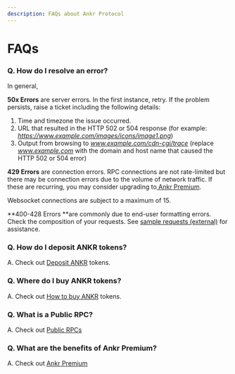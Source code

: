 ```yaml
---
description: FAQs about Ankr Protocol
---
```


# FAQs

### Q. How do I resolve an error?

In general,

**50x Errors** are server errors. In the first instance, retry. If the problem persists, raise a ticket including the following details:

1. Time and timezone the issue occurred.
2. URL that resulted in the HTTP 502 or 504 response (for example: _https://www.example.com/images/icons/image1.png_)
3. Output from browsing to _www.example.com/cdn-cgi/trace_ (replace _www.example.com_ with the domain and host name that caused the HTTP 502 or 504 error)

**429 Errors** are connection errors. RPC connections are not rate-limited but there may be connection errors due to the volume of network traffic. If these are recurring, you may consider upgrading to[ Ankr Premium](about-ankr-protocol/02-premium-features.md).&#x20;

Websocket connections are subject to a maximum of 15.&#x20;

**400-428 Errors **are commonly due to end-user formatting errors. Check the composition of your requests. See [sample requests (external)](https://documenter.getpostman.com/view/4117254/ethereum-json-rpc/RVu7CT5J?version=latest#intro) for assistance.&#x20;

### Q. How do I deposit ANKR tokens?

A. Check out [Deposit ANKR](premium-rpcs/02-deposit-ankr.md) tokens.

### Q. Where do I buy ANKR tokens?

A. Check out [How to buy ANKR](premium-rpcs/01-get-ready/how-to-buy-ankr-tokens.md) tokens.&#x20;

### Q. What is a Public RPC?

A. Check out [Public RPCs](about-ankr-protocol/01-public-community-rpcs.md)

### Q. What are the benefits of Ankr Premium?

A. Check out [Ankr Premium](about-ankr-protocol/02-premium-features.md)

